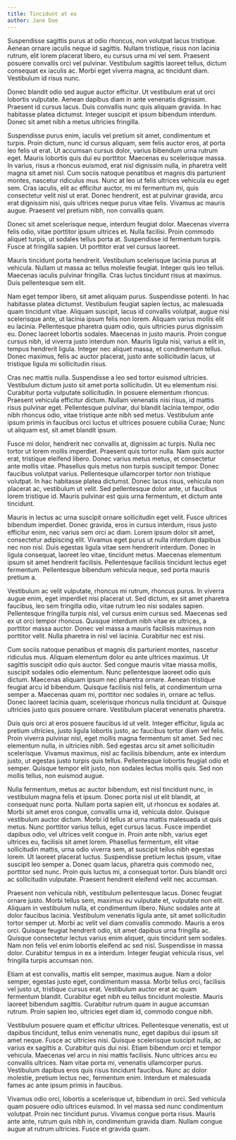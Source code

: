 ```yaml
---
title: Tincidunt at ex
author: Jane Doe
---
```


Suspendisse sagittis purus at odio rhoncus, non volutpat lacus tristique. Aenean ornare iaculis neque id sagittis. Nullam tristique, risus non lacinia rutrum, elit lorem placerat libero, eu cursus urna mi vel sem. Praesent posuere convallis orci vel pulvinar. Vestibulum sagittis laoreet tellus, dictum consequat ex iaculis ac. Morbi eget viverra magna, ac tincidunt diam. Vestibulum id risus nunc.

Donec blandit odio sed augue auctor efficitur. Ut vestibulum erat ut orci lobortis vulputate. Aenean dapibus diam in ante venenatis dignissim. Praesent id cursus lacus. Duis convallis nunc quis aliquam gravida. In hac habitasse platea dictumst. Integer suscipit et ipsum bibendum interdum. Donec sit amet nibh a metus ultricies fringilla.

Suspendisse purus enim, iaculis vel pretium sit amet, condimentum et turpis. Proin dictum, nunc id cursus aliquam, sem felis auctor eros, at porta leo felis ut erat. Ut accumsan cursus dolor, varius bibendum urna rutrum eget. Mauris lobortis quis dui eu porttitor. Maecenas eu scelerisque massa. In varius, risus a rhoncus euismod, erat nisl dignissim nulla, in pharetra velit magna sit amet nisl. Cum sociis natoque penatibus et magnis dis parturient montes, nascetur ridiculus mus. Nunc at leo ut felis ultrices vehicula eu eget sem. Cras iaculis, elit ac efficitur auctor, mi mi fermentum mi, quis consectetur velit nisl ut erat. Donec hendrerit, est at pulvinar gravida, arcu erat dignissim nisi, quis ultrices neque purus vitae felis. Vivamus ac mauris augue. Praesent vel pretium nibh, non convallis quam.

Donec sit amet scelerisque neque, interdum feugiat dolor. Maecenas viverra felis odio, vitae porttitor ipsum ultrices et. Nulla facilisi. Proin commodo aliquet turpis, ut sodales tellus porta at. Suspendisse id fermentum turpis. Fusce at fringilla sapien. Ut porttitor erat vel cursus laoreet.

Mauris tincidunt porta hendrerit. Vestibulum scelerisque lacinia purus at vehicula. Nullam ut massa ac tellus molestie feugiat. Integer quis leo tellus. Maecenas iaculis pulvinar fringilla. Cras luctus tincidunt risus at maximus. Duis pellentesque sem elit.

Nam eget tempor libero, sit amet aliquam purus. Suspendisse potenti. In hac habitasse platea dictumst. Vestibulum feugiat sapien lectus, ac malesuada quam tincidunt vitae. Aliquam suscipit, lacus id convallis volutpat, augue nisi scelerisque ante, ut lacinia ipsum felis non lorem. Aliquam varius mollis elit eu lacinia. Pellentesque pharetra quam odio, quis ultricies purus dignissim eu. Donec laoreet lobortis sodales. Maecenas in justo mauris. Proin congue cursus nibh, id viverra justo interdum non. Mauris ligula nisi, varius a elit in, tempus hendrerit ligula. Integer nec aliquet massa, et condimentum tellus. Donec maximus, felis ac auctor placerat, justo ante sollicitudin lacus, ut tristique ligula mi sollicitudin risus.

Cras nec mattis nulla. Suspendisse a leo sed tortor euismod ultricies. Vestibulum dictum justo sit amet porta sollicitudin. Ut eu elementum nisi. Curabitur porta vulputate sollicitudin. In posuere elementum rhoncus. Praesent vehicula efficitur dictum. Nullam venenatis nisi risus, id mattis risus pulvinar eget. Pellentesque pulvinar, dui blandit lacinia tempor, odio nibh rhoncus odio, vitae tristique ante nibh sed metus. Vestibulum ante ipsum primis in faucibus orci luctus et ultrices posuere cubilia Curae; Nunc ut aliquam est, sit amet blandit ipsum.

Fusce mi dolor, hendrerit nec convallis at, dignissim ac turpis. Nulla nec tortor ut lorem mollis imperdiet. Praesent quis tortor nulla. Nam quis auctor erat, tristique eleifend libero. Donec varius metus metus, et consectetur ante mollis vitae. Phasellus quis metus non turpis suscipit tempor. Donec faucibus volutpat varius. Pellentesque ullamcorper tortor non tristique volutpat. In hac habitasse platea dictumst. Donec lacus risus, vehicula non placerat ac, vestibulum ut velit. Sed pellentesque dolor ante, ut faucibus lorem tristique id. Mauris pulvinar est quis urna fermentum, et dictum ante tincidunt.

Mauris in lectus ac urna suscipit ornare sollicitudin eget velit. Fusce ultrices bibendum imperdiet. Donec gravida, eros in cursus interdum, risus justo efficitur enim, nec varius sem orci ac diam. Lorem ipsum dolor sit amet, consectetur adipiscing elit. Vivamus eget purus ut nulla interdum dapibus nec non nisi. Duis egestas ligula vitae sem hendrerit interdum. Donec in ligula consequat, laoreet leo vitae, tincidunt metus. Maecenas elementum ipsum sit amet hendrerit facilisis. Pellentesque facilisis tincidunt lectus eget fermentum. Pellentesque bibendum vehicula neque, sed porta mauris pretium a.

Vestibulum ac velit vulputate, rhoncus mi rutrum, rhoncus purus. In viverra augue enim, eget imperdiet nisi placerat ut. Sed dictum, ex sit amet pharetra faucibus, leo sem fringilla odio, vitae rutrum leo nisi sodales sapien. Pellentesque fringilla turpis nisl, vel cursus enim cursus sed. Maecenas sed ex ut orci tempor rhoncus. Quisque interdum nibh vitae ex ultrices, a porttitor massa auctor. Donec vel massa a mauris facilisis maximus non porttitor velit. Nulla pharetra in nisl vel lacinia. Curabitur nec est nisi.

Cum sociis natoque penatibus et magnis dis parturient montes, nascetur ridiculus mus. Aliquam elementum dolor eu ante ultrices maximus. Ut sagittis suscipit odio quis auctor. Sed congue mauris vitae massa mollis, suscipit sodales odio elementum. Nunc pellentesque laoreet odio quis dictum. Maecenas aliquam ipsum nec pharetra ornare. Aenean tristique feugiat arcu id bibendum. Quisque facilisis nisl felis, at condimentum urna semper a. Maecenas quam mi, porttitor nec sodales in, ornare ac tellus. Donec laoreet lacinia quam, scelerisque rhoncus nulla tincidunt at. Quisque ultricies justo quis posuere ornare. Vestibulum placerat venenatis pharetra.

Duis quis orci at eros posuere faucibus id ut velit. Integer efficitur, ligula ac pretium ultricies, justo ligula lobortis justo, ac faucibus tortor diam vel felis. Proin viverra pulvinar nisl, eget mollis magna fermentum sit amet. Sed nec elementum nulla, in ultricies nibh. Sed egestas arcu sit amet sollicitudin scelerisque. Vivamus maximus, nisl ac facilisis bibendum, ante ex interdum justo, ut egestas justo turpis quis tellus. Pellentesque lobortis feugiat odio et semper. Quisque tempor elit justo, non sodales lectus mollis quis. Sed non mollis tellus, non euismod augue.

Nulla fermentum, metus ac auctor bibendum, est nisl tincidunt nunc, in vestibulum magna felis et ipsum. Donec porta nisl ut elit blandit, at consequat nunc porta. Nullam porta sapien elit, ut rhoncus ex sodales at. Morbi sit amet eros congue, convallis urna id, vehicula dolor. Quisque vestibulum auctor dictum. Morbi id tellus at urna mattis malesuada ut quis metus. Nunc porttitor varius tellus, eget cursus lacus. Fusce imperdiet dapibus odio, vel ultrices velit congue in. Proin ante nibh, varius eget ultrices eu, facilisis sit amet lorem. Phasellus fermentum, elit vitae sollicitudin mattis, urna odio viverra sem, at suscipit tellus nibh egestas lorem. Ut laoreet placerat luctus. Suspendisse pretium lectus ipsum, vitae suscipit leo semper a. Donec quam lacus, pharetra quis commodo nec, porttitor sed nunc. Proin quis luctus mi, a consequat tortor. Duis blandit orci ac sollicitudin vulputate. Praesent hendrerit eleifend velit nec accumsan.

Praesent non vehicula nibh, vestibulum pellentesque lacus. Donec feugiat ornare justo. Morbi tellus sem, maximus eu vulputate et, vulputate non elit. Aliquam in vestibulum nulla, et condimentum libero. Nunc sodales ante at dolor faucibus lacinia. Vestibulum venenatis ligula ante, sit amet sollicitudin tortor semper ut. Morbi ac velit vel diam convallis commodo. Mauris a eros orci. Quisque feugiat hendrerit odio, sit amet dapibus urna fringilla ac. Quisque consectetur lectus varius enim aliquet, quis tincidunt sem sodales. Nam non felis vel enim lobortis eleifend ac sed nisl. Suspendisse in massa dolor. Curabitur tempus in ex a interdum. Integer feugiat vehicula risus, vel fringilla turpis accumsan non.

Etiam at est convallis, mattis elit semper, maximus augue. Nam a dolor semper, egestas justo eget, condimentum massa. Morbi tellus orci, facilisis vel justo ut, tristique cursus erat. Vestibulum auctor erat ac quam fermentum blandit. Curabitur eget nibh eu tellus tincidunt molestie. Mauris laoreet bibendum sagittis. Curabitur rutrum quam in augue accumsan rutrum. Proin sapien leo, ultricies eget diam id, commodo congue nibh.

Vestibulum posuere quam et efficitur ultrices. Pellentesque venenatis, est ut dapibus tincidunt, tellus enim venenatis nunc, eget dapibus dui ipsum sit amet neque. Fusce ac ultricies nisi. Quisque scelerisque suscipit nulla, ac varius ex sagittis a. Curabitur quis dui nisi. Etiam bibendum orci et tempor vehicula. Maecenas vel arcu in nisi mattis facilisis. Nunc ultrices arcu eu convallis ultrices. Nam vitae porta mi, venenatis ullamcorper purus. Vestibulum dapibus eros quis risus tincidunt faucibus. Nunc ac dolor molestie, pretium lectus nec, fermentum enim. Interdum et malesuada fames ac ante ipsum primis in faucibus.

Vivamus odio orci, lobortis a scelerisque ut, bibendum in orci. Sed vehicula quam posuere odio ultrices euismod. In vel massa sed nunc condimentum volutpat. Proin nec tincidunt purus. Vivamus congue porta risus. Mauris ante ante, rutrum quis nibh in, condimentum gravida diam. Nullam congue augue at rutrum ultricies. Fusce et gravida quam.
